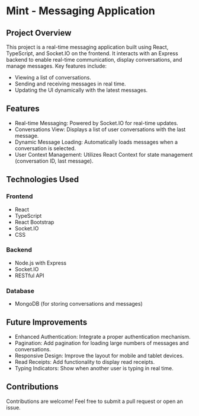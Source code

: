 # Mint - Messaging Application

## Project Overview

This project is a real-time messaging application built using React, TypeScript, and Socket.IO on the frontend. It interacts with an Express backend to enable real-time communication, display conversations, and manage messages. Key features include:

-   Viewing a list of conversations.
-   Sending and receiving messages in real time.
-   Updating the UI dynamically with the latest messages.

## Features

-   Real-time Messaging: Powered by Socket.IO for real-time updates.
-   Conversations View: Displays a list of user conversations with the last message.
-   Dynamic Message Loading: Automatically loads messages when a conversation is selected.
-   User Context Management: Utilizes React Context for state management (conversation ID, last message).

## Technologies Used

### Frontend

-   React
-   TypeScript
-   React Bootstrap
-   Socket.IO
-   CSS

### Backend

-   Node.js with Express
-   Socket.IO
-   RESTful API

### Database

-   MongoDB (for storing conversations and messages)

## Future Improvements

-   Enhanced Authentication: Integrate a proper authentication mechanism.
-   Pagination: Add pagination for loading large numbers of messages and conversations.
-   Responsive Design: Improve the layout for mobile and tablet devices.
-   Read Receipts: Add functionality to display read receipts.
-   Typing Indicators: Show when another user is typing in real time.

## Contributions

Contributions are welcome! Feel free to submit a pull request or open an issue.
